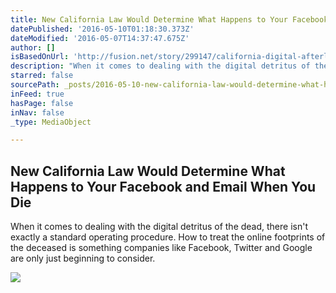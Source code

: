```yaml
---
title: New California Law Would Determine What Happens to Your Facebook and Email When You Die
datePublished: '2016-05-10T01:18:30.373Z'
dateModified: '2016-05-07T14:37:47.675Z'
author: []
isBasedOnUrl: 'http://fusion.net/story/299147/california-digital-afterlife-bill/'
description: "When it comes to dealing with the digital detritus of the dead, there isn't exactly a standard operating procedure. How to treat the online footprints of the deceased is something companies like Facebook, Twitter and Google are only just beginning to consider."
starred: false
sourcePath: _posts/2016-05-10-new-california-law-would-determine-what-happens-to-your-face.md
inFeed: true
hasPage: false
inNav: false
_type: MediaObject

---
```

<article style=""><h1>New California Law Would Determine What Happens to Your Facebook and Email When You Die</h1><p>When it comes to dealing with the digital detritus of the dead, there isn't exactly a standard operating procedure. How to treat the online footprints of the deceased is something companies like Facebook, Twitter and Google are only just beginning to consider.</p><img src="http://i1.wp.com/fusion.net/wp-content/uploads/2016/05/160505-account-graveyard.png?resize=1200%2C630&amp;quality=80&amp;strip=all" /></article>